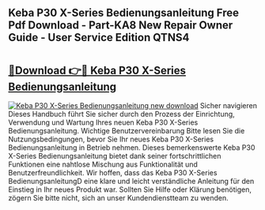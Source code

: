 ## Keba P30 X-Series Bedienungsanleitung Free Pdf Download - Part-KA8 New Repair Owner Guide - User Service Edition QTNS4

# <h2><a href="http://df0hmf.blite.top/?on=Keba+P30+X-Series+Bedienungsanleitung">🔗Download 👉🔴 Keba P30 X-Series Bedienungsanleitung</a></h2>

[![Keba P30 X-Series Bedienungsanleitung new download](https://i.imgur.com/lujVjoI.png)](http://df0hmf.blite.top/?on=Keba+P30+X-Series+Bedienungsanleitung)
Sicher navigieren Dieses Handbuch führt Sie sicher durch den Prozess der Einrichtung, Verwendung und Wartung Ihres neuen Keba P30 X-Series Bedienungsanleitung. Wichtige Benutzervereinbarung Bitte lesen Sie die Nutzungsbedingungen, bevor Sie Ihr neues Keba P30 X-Series Bedienungsanleitung in Betrieb nehmen. Dieses bemerkenswerte Keba P30 X-Series Bedienungsanleitung bietet dank seiner fortschrittlichen Funktionen eine nahtlose Mischung aus Funktionalität und Benutzerfreundlichkeit. Wir hoffen, dass das Keba P30 X-Series BedienungsanleitungD eine klare und leicht verständliche Anleitung für den Einstieg in Ihr neues Produkt war. Sollten Sie Hilfe oder Klärung benötigen, zögern Sie bitte nicht, sich an unser Kundendienstteam zu wenden.
